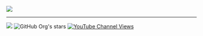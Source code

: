 [![](https://imgur.com/0Kvpl1s)](https://i.imgur.com/0Kvpl1s.jpg)

---

![](https://komarev.com/ghpvc/?username=Owlvernyte&label=Views&color=333333&style=for-the-badge)
![GitHub Org's stars](https://img.shields.io/github/stars/Owlvernyte?style=social) [![YouTube Channel Views](https://img.shields.io/youtube/channel/views/UCEG5sgFKieaUuHsu5VG-kBg?style=social)](https://www.youtube.com/channel/UCEG5sgFKieaUuHsu5VG-kBg)

